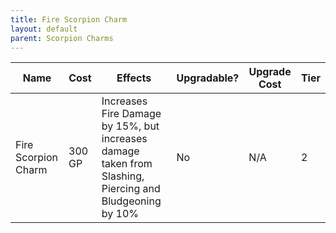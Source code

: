 ```yaml
---
title: Fire Scorpion Charm
layout: default
parent: Scorpion Charms
---
```

| Name                | Cost   | Effects                                                                                                 | Upgradable? | Upgrade Cost | Tier |
| ------------------- | ------ | ------------------------------------------------------------------------------------------------------- | ----------- | ------------ | ---- |
| Fire Scorpion Charm | 300 GP | Increases Fire Damage by 15%, but increases damage taken from Slashing, Piercing and Bludgeoning by 10% | No          | N/A          | 2    |